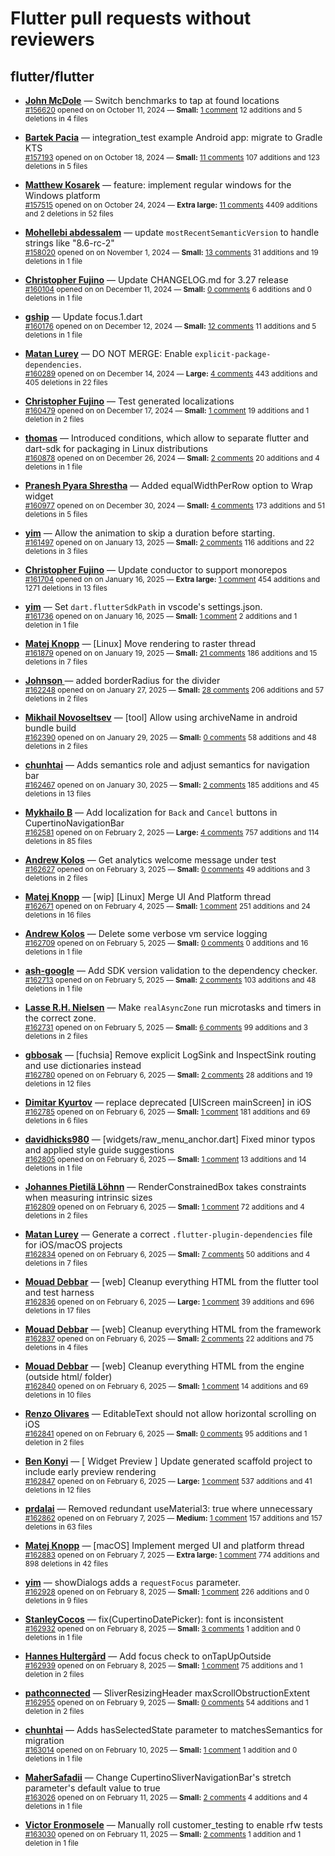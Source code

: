 # Flutter pull requests without reviewers

## flutter/flutter

* **[John McDole](https://github.com/jtmcdole)** &mdash; Switch benchmarks to tap at found locations<br />
  <sub>[#156620](https://github.com/flutter/flutter/pull/156620) opened on on October 11, 2024 &mdash; **Small:** [1 comment](https://github.com/flutter/flutter/pull/156620) 12 additions and 5 deletions in 4 files</sub><br />

* **[Bartek Pacia](https://github.com/bartekpacia)** &mdash; integration_test example Android app: migrate to Gradle KTS<br />
  <sub>[#157193](https://github.com/flutter/flutter/pull/157193) opened on on October 18, 2024 &mdash; **Small:** [11 comments](https://github.com/flutter/flutter/pull/157193) 107 additions and 123 deletions in 5 files</sub><br />

* **[Matthew Kosarek](https://github.com/mattkae)** &mdash; feature: implement regular windows for the Windows platform<br />
  <sub>[#157515](https://github.com/flutter/flutter/pull/157515) opened on on October 24, 2024 &mdash; **Extra large:** [11 comments](https://github.com/flutter/flutter/pull/157515) 4409 additions and 2 deletions in 52 files</sub><br />

* **[Mohellebi abdessalem](https://github.com/AbdeMohlbi)** &mdash; update `mostRecentSemanticVersion` to handle strings like "8.6-rc-2"<br />
  <sub>[#158020](https://github.com/flutter/flutter/pull/158020) opened on on November 1, 2024 &mdash; **Small:** [13 comments](https://github.com/flutter/flutter/pull/158020) 31 additions and 19 deletions in 1 file</sub><br />

* **[Christopher Fujino](https://github.com/christopherfujino)** &mdash; Update CHANGELOG.md for 3.27 release<br />
  <sub>[#160104](https://github.com/flutter/flutter/pull/160104) opened on on December 11, 2024 &mdash; **Small:** [0 comments](https://github.com/flutter/flutter/pull/160104) 6 additions and 0 deletions in 1 file</sub><br />

* **[gship](https://github.com/gship)** &mdash; Update focus.1.dart<br />
  <sub>[#160176](https://github.com/flutter/flutter/pull/160176) opened on on December 12, 2024 &mdash; **Small:** [12 comments](https://github.com/flutter/flutter/pull/160176) 11 additions and 5 deletions in 1 file</sub><br />

* **[Matan Lurey](https://github.com/matanlurey)** &mdash; DO NOT MERGE: Enable `explicit-package-dependencies`.<br />
  <sub>[#160289](https://github.com/flutter/flutter/pull/160289) opened on on December 14, 2024 &mdash; **Large:** [4 comments](https://github.com/flutter/flutter/pull/160289) 443 additions and 405 deletions in 22 files</sub><br />

* **[Christopher Fujino](https://github.com/christopherfujino)** &mdash; Test generated localizations<br />
  <sub>[#160479](https://github.com/flutter/flutter/pull/160479) opened on on December 17, 2024 &mdash; **Small:** [1 comment](https://github.com/flutter/flutter/pull/160479) 19 additions and 1 deletion in 2 files</sub><br />

* **[thomas](https://github.com/thomasrahimi)** &mdash; Introduced conditions, which allow to separate flutter and dart-sdk for packaging in Linux distributions<br />
  <sub>[#160878](https://github.com/flutter/flutter/pull/160878) opened on on December 26, 2024 &mdash; **Small:** [2 comments](https://github.com/flutter/flutter/pull/160878) 20 additions and 4 deletions in 1 file</sub><br />

* **[Pranesh Pyara Shrestha](https://github.com/praneshp1org)** &mdash; Added equalWidthPerRow option to Wrap widget<br />
  <sub>[#160977](https://github.com/flutter/flutter/pull/160977) opened on on December 30, 2024 &mdash; **Small:** [4 comments](https://github.com/flutter/flutter/pull/160977) 173 additions and 51 deletions in 5 files</sub><br />

* **[yim](https://github.com/yiiim)** &mdash; Allow the animation to skip a duration before starting.<br />
  <sub>[#161497](https://github.com/flutter/flutter/pull/161497) opened on on January 13, 2025 &mdash; **Small:** [2 comments](https://github.com/flutter/flutter/pull/161497) 116 additions and 22 deletions in 3 files</sub><br />

* **[Christopher Fujino](https://github.com/christopherfujino)** &mdash; Update conductor to support monorepos<br />
  <sub>[#161704](https://github.com/flutter/flutter/pull/161704) opened on on January 16, 2025 &mdash; **Extra large:** [1 comment](https://github.com/flutter/flutter/pull/161704) 454 additions and 1271 deletions in 13 files</sub><br />

* **[yim](https://github.com/yiiim)** &mdash; Set `dart.flutterSdkPath` in vscode's settings.json.<br />
  <sub>[#161736](https://github.com/flutter/flutter/pull/161736) opened on on January 16, 2025 &mdash; **Small:** [1 comment](https://github.com/flutter/flutter/pull/161736) 2 additions and 1 deletion in 1 file</sub><br />

* **[Matej Knopp](https://github.com/knopp)** &mdash; [Linux] Move rendering to raster thread<br />
  <sub>[#161879](https://github.com/flutter/flutter/pull/161879) opened on on January 19, 2025 &mdash; **Small:** [21 comments](https://github.com/flutter/flutter/pull/161879) 186 additions and 15 deletions in 7 files</sub><br />

* **[Johnson ](https://github.com/johnson1940)** &mdash; added borderRadius for the divider<br />
  <sub>[#162248](https://github.com/flutter/flutter/pull/162248) opened on on January 27, 2025 &mdash; **Small:** [28 comments](https://github.com/flutter/flutter/pull/162248) 206 additions and 57 deletions in 2 files</sub><br />

* **[Mikhail Novoseltsev](https://github.com/Sameri11)** &mdash; [tool] Allow using archiveName in android bundle build<br />
  <sub>[#162390](https://github.com/flutter/flutter/pull/162390) opened on on January 29, 2025 &mdash; **Small:** [0 comments](https://github.com/flutter/flutter/pull/162390) 58 additions and 48 deletions in 2 files</sub><br />

* **[chunhtai](https://github.com/chunhtai)** &mdash; Adds semantics role and adjust semantics for navigation bar<br />
  <sub>[#162467](https://github.com/flutter/flutter/pull/162467) opened on on January 30, 2025 &mdash; **Small:** [2 comments](https://github.com/flutter/flutter/pull/162467) 185 additions and 45 deletions in 13 files</sub><br />

* **[Mykhailo B](https://github.com/Michae1Weiss)** &mdash; Add localization for `Back` and `Cancel` buttons in CupertinoNavigationBar<br />
  <sub>[#162581](https://github.com/flutter/flutter/pull/162581) opened on on February 2, 2025 &mdash; **Large:** [4 comments](https://github.com/flutter/flutter/pull/162581) 757 additions and 114 deletions in 85 files</sub><br />

* **[Andrew Kolos](https://github.com/andrewkolos)** &mdash; Get analytics welcome message under test<br />
  <sub>[#162627](https://github.com/flutter/flutter/pull/162627) opened on on February 3, 2025 &mdash; **Small:** [0 comments](https://github.com/flutter/flutter/pull/162627) 49 additions and 3 deletions in 2 files</sub><br />

* **[Matej Knopp](https://github.com/knopp)** &mdash; [wip] [Linux] Merge UI And Platform thread<br />
  <sub>[#162671](https://github.com/flutter/flutter/pull/162671) opened on on February 4, 2025 &mdash; **Small:** [1 comment](https://github.com/flutter/flutter/pull/162671) 251 additions and 24 deletions in 16 files</sub><br />

* **[Andrew Kolos](https://github.com/andrewkolos)** &mdash; Delete some verbose vm service logging<br />
  <sub>[#162709](https://github.com/flutter/flutter/pull/162709) opened on on February 5, 2025 &mdash; **Small:** [0 comments](https://github.com/flutter/flutter/pull/162709) 0 additions and 16 deletions in 1 file</sub><br />

* **[ash-google](https://github.com/ash-google)** &mdash; Add SDK version validation to the dependency checker.<br />
  <sub>[#162713](https://github.com/flutter/flutter/pull/162713) opened on on February 5, 2025 &mdash; **Small:** [2 comments](https://github.com/flutter/flutter/pull/162713) 103 additions and 48 deletions in 1 file</sub><br />

* **[Lasse R.H. Nielsen](https://github.com/lrhn)** &mdash; Make `realAsyncZone` run microtasks and timers in the correct zone.<br />
  <sub>[#162731](https://github.com/flutter/flutter/pull/162731) opened on on February 5, 2025 &mdash; **Small:** [6 comments](https://github.com/flutter/flutter/pull/162731) 99 additions and 3 deletions in 2 files</sub><br />

* **[gbbosak](https://github.com/gbbosak)** &mdash; [fuchsia] Remove explicit LogSink and InspectSink routing and use dictionaries instead<br />
  <sub>[#162780](https://github.com/flutter/flutter/pull/162780) opened on on February 6, 2025 &mdash; **Small:** [2 comments](https://github.com/flutter/flutter/pull/162780) 28 additions and 19 deletions in 12 files</sub><br />

* **[Dimitar Kyurtov](https://github.com/dkyurtov)** &mdash; replace deprecated [UIScreen mainScreen] in iOS<br />
  <sub>[#162785](https://github.com/flutter/flutter/pull/162785) opened on on February 6, 2025 &mdash; **Small:** [1 comment](https://github.com/flutter/flutter/pull/162785) 181 additions and 69 deletions in 6 files</sub><br />

* **[davidhicks980](https://github.com/davidhicks980)** &mdash; [widgets/raw_menu_anchor.dart] Fixed minor typos and applied style guide suggestions<br />
  <sub>[#162805](https://github.com/flutter/flutter/pull/162805) opened on on February 6, 2025 &mdash; **Small:** [1 comment](https://github.com/flutter/flutter/pull/162805) 13 additions and 14 deletions in 1 file</sub><br />

* **[Johannes Pietilä Löhnn](https://github.com/lohnn)** &mdash; RenderConstrainedBox takes constraints when measuring intrinsic sizes<br />
  <sub>[#162809](https://github.com/flutter/flutter/pull/162809) opened on on February 6, 2025 &mdash; **Small:** [1 comment](https://github.com/flutter/flutter/pull/162809) 72 additions and 4 deletions in 2 files</sub><br />

* **[Matan Lurey](https://github.com/matanlurey)** &mdash; Generate a correct `.flutter-plugin-dependencies` file for iOS/macOS projects<br />
  <sub>[#162834](https://github.com/flutter/flutter/pull/162834) opened on on February 6, 2025 &mdash; **Small:** [7 comments](https://github.com/flutter/flutter/pull/162834) 50 additions and 4 deletions in 7 files</sub><br />

* **[Mouad Debbar](https://github.com/mdebbar)** &mdash; [web] Cleanup everything HTML from the flutter tool and test harness<br />
  <sub>[#162836](https://github.com/flutter/flutter/pull/162836) opened on on February 6, 2025 &mdash; **Large:** [1 comment](https://github.com/flutter/flutter/pull/162836) 39 additions and 696 deletions in 17 files</sub><br />

* **[Mouad Debbar](https://github.com/mdebbar)** &mdash; [web] Cleanup everything HTML from the framework<br />
  <sub>[#162837](https://github.com/flutter/flutter/pull/162837) opened on on February 6, 2025 &mdash; **Small:** [2 comments](https://github.com/flutter/flutter/pull/162837) 22 additions and 75 deletions in 4 files</sub><br />

* **[Mouad Debbar](https://github.com/mdebbar)** &mdash; [web] Cleanup everything HTML from the engine (outside html/ folder)<br />
  <sub>[#162840](https://github.com/flutter/flutter/pull/162840) opened on on February 6, 2025 &mdash; **Small:** [1 comment](https://github.com/flutter/flutter/pull/162840) 14 additions and 69 deletions in 10 files</sub><br />

* **[Renzo Olivares](https://github.com/Renzo-Olivares)** &mdash; EditableText should not allow horizontal scrolling on iOS<br />
  <sub>[#162841](https://github.com/flutter/flutter/pull/162841) opened on on February 6, 2025 &mdash; **Small:** [0 comments](https://github.com/flutter/flutter/pull/162841) 95 additions and 1 deletion in 2 files</sub><br />

* **[Ben Konyi](https://github.com/bkonyi)** &mdash; [ Widget Preview ] Update generated scaffold project to include early preview rendering<br />
  <sub>[#162847](https://github.com/flutter/flutter/pull/162847) opened on on February 6, 2025 &mdash; **Large:** [1 comment](https://github.com/flutter/flutter/pull/162847) 537 additions and 41 deletions in 12 files</sub><br />

* **[prdalai](https://github.com/prdalai)** &mdash; Removed redundant useMaterial3: true where unnecessary<br />
  <sub>[#162862](https://github.com/flutter/flutter/pull/162862) opened on on February 7, 2025 &mdash; **Medium:** [1 comment](https://github.com/flutter/flutter/pull/162862) 157 additions and 157 deletions in 63 files</sub><br />

* **[Matej Knopp](https://github.com/knopp)** &mdash; [macOS] Implement merged UI and platform thread<br />
  <sub>[#162883](https://github.com/flutter/flutter/pull/162883) opened on on February 7, 2025 &mdash; **Extra large:** [1 comment](https://github.com/flutter/flutter/pull/162883) 774 additions and 898 deletions in 42 files</sub><br />

* **[yim](https://github.com/yiiim)** &mdash; showDialogs adds a `requestFocus` parameter.<br />
  <sub>[#162928](https://github.com/flutter/flutter/pull/162928) opened on on February 8, 2025 &mdash; **Small:** [1 comment](https://github.com/flutter/flutter/pull/162928) 226 additions and 0 deletions in 9 files</sub><br />

* **[StanleyCocos](https://github.com/StanleyCocos)** &mdash; fix(CupertinoDatePicker): font is inconsistent<br />
  <sub>[#162932](https://github.com/flutter/flutter/pull/162932) opened on on February 8, 2025 &mdash; **Small:** [3 comments](https://github.com/flutter/flutter/pull/162932) 1 addition and 0 deletions in 1 file</sub><br />

* **[Hannes Hultergård](https://github.com/Hannnes1)** &mdash; Add focus check to onTapUpOutside<br />
  <sub>[#162939](https://github.com/flutter/flutter/pull/162939) opened on on February 8, 2025 &mdash; **Small:** [1 comment](https://github.com/flutter/flutter/pull/162939) 75 additions and 1 deletion in 2 files</sub><br />

* **[pathconnected](https://github.com/pathconnected)** &mdash; SliverResizingHeader maxScrollObstructionExtent<br />
  <sub>[#162955](https://github.com/flutter/flutter/pull/162955) opened on on February 9, 2025 &mdash; **Small:** [0 comments](https://github.com/flutter/flutter/pull/162955) 54 additions and 1 deletion in 2 files</sub><br />

* **[chunhtai](https://github.com/chunhtai)** &mdash; Adds hasSelectedState parameter to matchesSemantics for migration<br />
  <sub>[#163014](https://github.com/flutter/flutter/pull/163014) opened on on February 10, 2025 &mdash; **Small:** [1 comment](https://github.com/flutter/flutter/pull/163014) 1 addition and 0 deletions in 1 file</sub><br />

* **[MaherSafadii](https://github.com/MaherSafadii)** &mdash; Change CupertinoSliverNavigationBar's stretch parameter's default value to true<br />
  <sub>[#163026](https://github.com/flutter/flutter/pull/163026) opened on on February 11, 2025 &mdash; **Small:** [2 comments](https://github.com/flutter/flutter/pull/163026) 4 additions and 4 deletions in 1 file</sub><br />

* **[Victor Eronmosele](https://github.com/victoreronmosele)** &mdash; Manually roll customer_testing to enable rfw tests<br />
  <sub>[#163030](https://github.com/flutter/flutter/pull/163030) opened on on February 11, 2025 &mdash; **Small:** [2 comments](https://github.com/flutter/flutter/pull/163030) 1 addition and 1 deletion in 1 file</sub><br />


